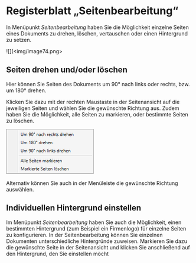 # Registerblatt „Seitenbearbeitung“

In Menüpunkt *Seitenbearbeitung* haben Sie die Möglichkeit einzelne
Seiten eines Dokuments zu drehen, löschen, vertauschen oder einen
Hintergrund zu setzen.


![](<img/image74.png>

## Seiten drehen und/oder löschen

Hier können Sie Seiten des Dokuments um 90° nach links oder rechts, bzw.
um 180° drehen.

Klicken Sie dazu mit der rechten Maustaste in der Seitenansicht auf die
jeweiligen Seiten und wählen Sie die gewünschte Richtung aus. Zudem
haben Sie die Möglichkeit, alle Seiten zu markieren, oder bestimmte
Seiten zu löschen.


![](<img/image75.png>)

Alternativ können Sie auch in der Menüleiste die gewünschte Richtung
auswählen.

## Individuellen Hintergrund einstellen

Im Menüpunkt *Seitenbearbeitung* haben Sie auch die Möglichkeit, einen
bestimmten Hintergrund (zum Beispiel ein Firmenlogo) für einzelne Seiten
zu konfigurieren. In der Seitenbearbeitung können Sie einzelnen
Dokumenten unterschiedliche Hintergründe zuweisen. Markieren Sie dazu
die gewünschte Seite in der Seitenansicht und klicken Sie anschließend
auf den Hintergrund, den Sie einstellen möcht
